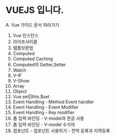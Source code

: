 <h1>VUEJS 입니다.</h1>

A. Vue 가이드 문서 따라가기<br>
1. Vue 인스턴스<br>
2. 라이프사이클<br>
3. 템플릿문법<br>
4. Computed<br>
5. Computed Caching<br>
6. Computed의 Getter,Setter<br>
7. Watch<br>
8. V-IF<br>
9. V-Show<br>
10. Array<br>
11. Object<br>
12. Vue.set||this.$set<br>
13. Event Handling - Method Event handler<br>
14. Event Handling - Event Modifier<br>
15. Event Handling - Key modifier<br>
16. 폼 입력 바인딩 - V-model과 한글 사용<br>
17. 폼 입력 바인딩 - V-model 수식어<br>
18. 컴포넌트 - 컴포넌트 사용하기 - 전역 등록과 지역등록 <br>

